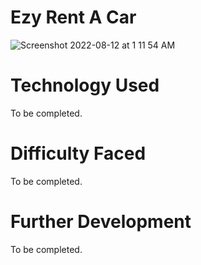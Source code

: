 # Ezy Rent A Car

![Screenshot 2022-08-12 at 1 11 54 AM](https://user-images.githubusercontent.com/85674752/184194002-a5912dc3-9cc3-4d28-8e88-310c954f61ca.png)


# Technology Used
To be completed.

# Difficulty Faced
To be completed.


# Further Development
To be completed.
